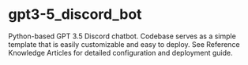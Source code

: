 # gpt3-5_discord_bot
Python-based GPT 3.5 Discord chatbot. Codebase serves as a simple template that is easily customizable and easy to deploy. See Reference Knowledge Articles for detailed configuration and deployment guide. 
